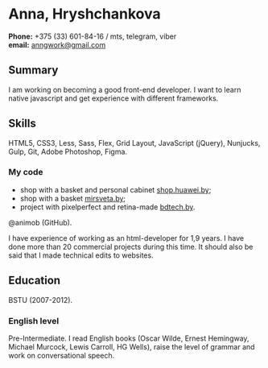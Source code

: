 # Anna, Hryshchankova

**Phone:** +375 (33) 601-84-16 / mts, telegram, viber  
**email:** anngwork@gmail.com

## Summary

I am working on becoming a good front-end developer. I want to learn native javascript and get experience with different frameworks.

## Skills

HTML5, CSS3, Less, Sass, Flex, Grid Layout, JavaScript (jQuery), Nunjucks, Gulp, Git, Adobe Photoshop, Figma.

### My code

* shop with a basket and personal cabinet [shop.huawei.by](http://shop.huawei.by/);
* shop with a basket [mirsveta.by](https://mirsveta.by/);
* project with pixelperfect and retina-made [bdtech.by](https://bdtech.by/).

@animob (GitHub).

I have experience of working as an html-developer for 1,9 years. I have done more than 20 commercial projects during this time. It should also be said that I made technical edits to websites.

## Education

BSTU (2007-2012).

### English level

Pre-Intermediate. I read English books (Oscar Wilde, Ernest Hemingway, Michael Murcock, Lewis Carroll, HG Wells), raise the level of grammar and work on conversational speech.
